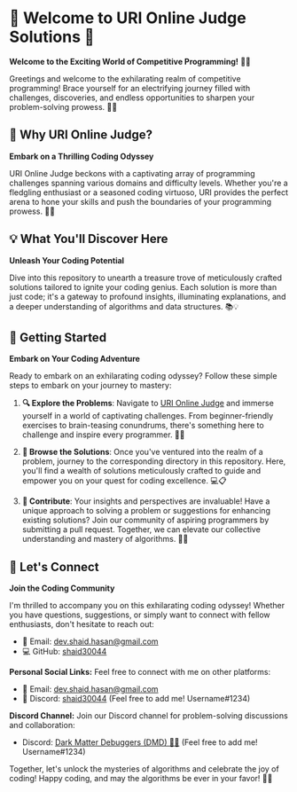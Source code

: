 # 🌟 Welcome to URI Online Judge Solutions 🚀

**Welcome to the Exciting World of Competitive Programming!** 🎉🔥

Greetings and welcome to the exhilarating realm of competitive programming! Brace yourself for an electrifying journey filled with challenges, discoveries, and endless opportunities to sharpen your problem-solving prowess. 💪💡

## 🎯 Why URI Online Judge?

**Embark on a Thrilling Coding Odyssey**

URI Online Judge beckons with a captivating array of programming challenges spanning various domains and difficulty levels. Whether you're a fledgling enthusiast or a seasoned coding virtuoso, URI provides the perfect arena to hone your skills and push the boundaries of your programming prowess. 🚀🌟

## 💡 What You'll Discover Here

**Unleash Your Coding Potential**

Dive into this repository to unearth a treasure trove of meticulously crafted solutions tailored to ignite your coding genius. Each solution is more than just code; it's a gateway to profound insights, illuminating explanations, and a deeper understanding of algorithms and data structures. 📚💡

## 🚀 Getting Started

**Embark on Your Coding Adventure**

Ready to embark on an exhilarating coding odyssey? Follow these simple steps to embark on your journey to mastery:

1. **🔍 Explore the Problems**: Navigate to [URI Online Judge](https://www.beecrowd.com.br/) and immerse yourself in a world of captivating challenges. From beginner-friendly exercises to brain-teasing conundrums, there's something here to challenge and inspire every programmer. 🔎🌐

2. **🔬 Browse the Solutions**: Once you've ventured into the realm of a problem, journey to the corresponding directory in this repository. Here, you'll find a wealth of solutions meticulously crafted to guide and empower you on your quest for coding excellence. 💻📋

3. **🤝 Contribute**: Your insights and perspectives are invaluable! Have a unique approach to solving a problem or suggestions for enhancing existing solutions? Join our community of aspiring programmers by submitting a pull request. Together, we can elevate our collective understanding and mastery of algorithms. 🤝🌟

## 🌟 Let's Connect

**Join the Coding Community**

I'm thrilled to accompany you on this exhilarating coding odyssey! Whether you have questions, suggestions, or simply want to connect with fellow enthusiasts, don't hesitate to reach out:

- 📧 Email: dev.shaid.hasan@gmail.com
- 💻 GitHub: [shaid30044](https://github.com/shaid30044)

**Personal Social Links:**
Feel free to connect with me on other platforms:
- 📧 Email: dev.shaid.hasan@gmail.com
- 💬 Discord: [shaid30044](discordapp.com/users/1116791388760186990) (Feel free to add me! Username#1234)

**Discord Channel:**
Join our Discord channel for problem-solving discussions and collaboration:
- Discord: [Dark Matter Debuggers (DMD) 🔮🤖](https://discord.gg/X4cP8VdvnC) (Feel free to add me! Username#1234)

Together, let's unlock the mysteries of algorithms and celebrate the joy of coding! Happy coding, and may the algorithms be ever in your favor! 🌟🎉
